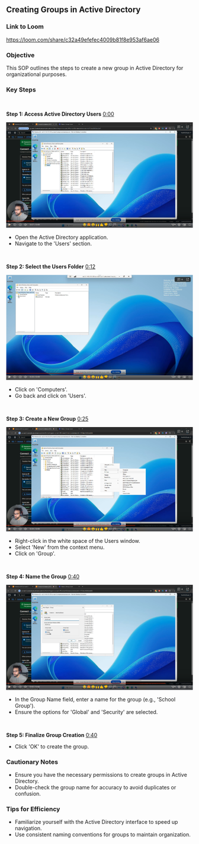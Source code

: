 ## Creating Groups in Active Directory
### Link to Loom

<https://loom.com/share/c32a49efefec4009b81f8e953af6ae06>
### Objective

This SOP outlines the steps to create a new group in Active Directory for organizational purposes.

### Key Steps

 

**Step 1: Access Active Directory Users** [0:00](https://loom.com/share/c32a49efefec4009b81f8e953af6ae06?t=0)

![image](https://github.com/franklopez7554/Creating-Groups-in-Active-Directory/blob/main/Screenshot%202025-07-02%20063048.png)
- Open the Active Directory application.
- Navigate to the 'Users' section.

 

**Step 2: Select the Users Folder** [0:12](https://loom.com/share/c32a49efefec4009b81f8e953af6ae06?t=12)

![image](https://github.com/franklopez7554/Creating-Groups-in-Active-Directory/blob/main/Screenshot%202025-07-02%20063110.png)
- Click on 'Computers'.
- Go back and click on 'Users'.

 

**Step 3: Create a New Group** [0:25](https://loom.com/share/c32a49efefec4009b81f8e953af6ae06?t=25)

![image](https://github.com/franklopez7554/Creating-Groups-in-Active-Directory/blob/main/Screenshot%202025-07-02%20063128.png)
- Right-click in the white space of the Users window.
- Select 'New' from the context menu.
- Click on 'Group'.

 

**Step 4: Name the Group** [0:40](https://loom.com/share/c32a49efefec4009b81f8e953af6ae06?t=40)

![image](https://github.com/franklopez7554/Creating-Groups-in-Active-Directory/blob/main/Screenshot%202025-07-02%20063143.png)
- In the Group Name field, enter a name for the group (e.g., 'School Group').
- Ensure the options for 'Global' and 'Security' are selected.

 

**Step 5: Finalize Group Creation** [0:40](https://loom.com/share/c32a49efefec4009b81f8e953af6ae06?t=40)


- Click 'OK' to create the group.

### Cautionary Notes

- Ensure you have the necessary permissions to create groups in Active Directory.
- Double-check the group name for accuracy to avoid duplicates or confusion.

### Tips for Efficiency

- Familiarize yourself with the Active Directory interface to speed up navigation.
- Use consistent naming conventions for groups to maintain organization.


